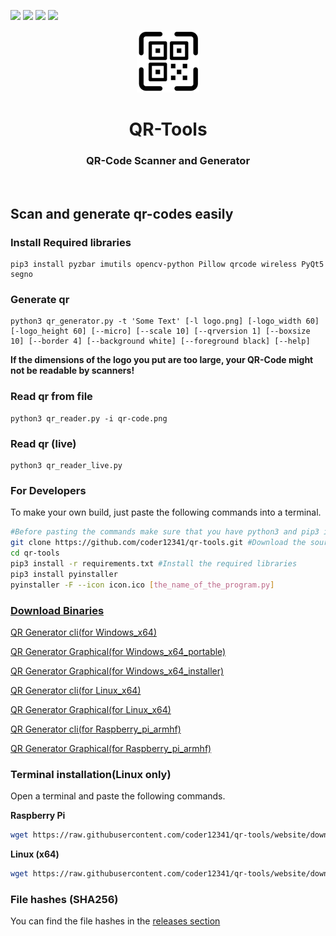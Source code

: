 [![](https://img.shields.io/badge/version-2.0-green)](https://github.com/coder12341/qr-tools/releases/tag/2.0)
![](https://img.shields.io/badge/license-GPLv3-blue)
![](https://img.shields.io/badge/language-Python3-red)
![](https://img.shields.io/badge/platform-Windows%20%7C%20Linux-lightgrey)

<p align="center">
  <img src="icon.png">
</p>
<h1 align="center">QR-Tools</h1>
<h3 align="center">QR-Code Scanner and Generator</h3><br>

## Scan and generate qr-codes easily
### Install Required libraries
```
pip3 install pyzbar imutils opencv-python Pillow qrcode wireless PyQt5 segno
```

### Generate qr
```
python3 qr_generator.py -t 'Some Text' [-l logo.png] [-logo_width 60] [-logo_height 60] [--micro] [--scale 10] [--qrversion 1] [--boxsize 10] [--border 4] [--background white] [--foreground black] [--help]
```
**If the dimensions of the logo you put are too large, your QR-Code might not be readable by scanners!**



### Read qr from file
```
python3 qr_reader.py -i qr-code.png
```



### Read qr (live)

```
python3 qr_reader_live.py
```



### For Developers

To make your own build, just paste the following commands into a terminal.

``` bash
#Before pasting the commands make sure that you have python3 and pip3 installed!
git clone https://github.com/coder12341/qr-tools.git #Download the source code
cd qr-tools
pip3 install -r requirements.txt #Install the required libraries
pip3 install pyinstaller
pyinstaller -F --icon icon.ico [the_name_of_the_program.py]
```



### [Download Binaries](https://github.com/coder12341/qr-tools/releases)

[QR Generator cli(for Windows_x64)](https://github.com/coder12341/qr-tools/releases/download/2.0/qr-generator-cli_win_x64.exe)

[QR Generator Graphical(for Windows_x64_portable)](https://github.com/coder12341/qr-tools/releases/download/v2.0/QR.Generator_portable_win_x64.zip)

[QR Generator Graphical(for Windows_x64_installer)](https://github.com/coder12341/qr-tools/releases/download/v2.0/QR.Generator.setup_win_x64.exe)

[QR Generator cli(for Linux_x64)](https://github.com/coder12341/qr-tools/releases/download/2.0/qr-generator-cli_linux_x64)

[QR Generator Graphical(for Linux_x64)](https://github.com/coder12341/qr-tools/releases/download/2.0/QR.Generator_linux_x64.tar.xz)

[QR Generator cli(for Raspberry_pi_armhf)](https://github.com/coder12341/qr-tools/releases/download/2.0/qr-generator-cli_rpi)

[QR Generator Graphical(for Raspberry_pi_armhf)](https://github.com/coder12341/qr-tools/releases/download/2.0/QR.Generator_rpi.tar.gz)




### Terminal installation(Linux only)

Open a terminal and paste the following commands.

**Raspberry Pi**

```bash
wget https://raw.githubusercontent.com/coder12341/qr-tools/website/downloads/install_rpi.sh && chmod +x install_rpi.sh && sudo ./install_rpi.sh && rm install_rpi.sh && qr-generator -h
```

**Linux (x64)**

```bash
wget https://raw.githubusercontent.com/coder12341/qr-tools/website/downloads/install_linux.sh && chmod +x install_linux.sh && sudo ./install_linux.sh && rm install_linux.sh && qr-generator -h
```

### File hashes (SHA256)
You can find the file hashes in the [releases section](https://github.com/coder12341/qr-tools/releases/tag/2.0)

